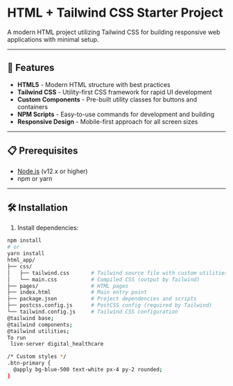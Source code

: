 # HTML + Tailwind CSS Starter Project

A modern HTML project utilizing Tailwind CSS for building responsive web applications with minimal setup.

---

## 🚀 Features

- **HTML5** - Modern HTML structure with best practices  
- **Tailwind CSS** - Utility-first CSS framework for rapid UI development  
- **Custom Components** - Pre-built utility classes for buttons and containers  
- **NPM Scripts** - Easy-to-use commands for development and building  
- **Responsive Design** - Mobile-first approach for all screen sizes  

---

## 📋 Prerequisites

- [Node.js](https://nodejs.org/) (v12.x or higher)  
- npm or yarn

---

## 🛠️ Installation

1. Install dependencies:

```bash
npm install
# or
yarn install
html_app/
├── css/
│   ├── tailwind.css       # Tailwind source file with custom utilities
│   └── main.css           # Compiled CSS (output by Tailwind)
├── pages/                 # HTML pages
├── index.html             # Main entry point
├── package.json           # Project dependencies and scripts
├── postcss.config.js      # PostCSS config (required by Tailwind)
└── tailwind.config.js     # Tailwind CSS configuration
@tailwind base;
@tailwind components;
@tailwind utilities; 
To run
 live-server digital_healthcare

/* Custom styles */
.btn-primary {
  @apply bg-blue-500 text-white px-4 py-2 rounded;
}

